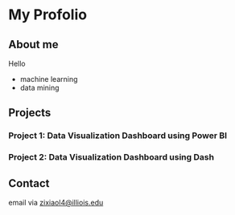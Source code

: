 # My Profolio

## About me
Hello
- machine learning
- data mining


## Projects

### Project 1: Data Visualization Dashboard using Power BI

### Project 2: Data Visualization Dashboard using Dash

## Contact
email via zixiaol4@illiois.edu


